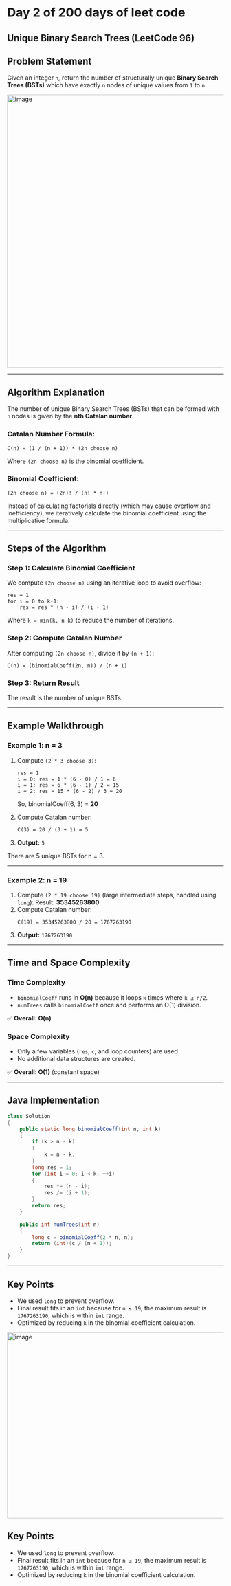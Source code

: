 # Day 2 of 200 days of leet code
## Unique Binary Search Trees (LeetCode 96)

## Problem Statement
Given an integer `n`, return the number of structurally unique **Binary Search Trees (BSTs)** which have exactly `n` nodes of unique values from `1` to `n`.

<img width="694" height="636" alt="image" src="https://github.com/user-attachments/assets/1d94491b-b794-4fcb-b506-bacaf743649e" />

---

## Algorithm Explanation

The number of unique Binary Search Trees (BSTs) that can be formed with `n` nodes is given by the **nth Catalan number**.

### Catalan Number Formula:
```
C(n) = (1 / (n + 1)) * (2n choose n)
```
Where `(2n choose n)` is the binomial coefficient.

### Binomial Coefficient:
```
(2n choose n) = (2n)! / (n! * n!)
```

Instead of calculating factorials directly (which may cause overflow and inefficiency), we iteratively calculate the binomial coefficient using the multiplicative formula.

---

## Steps of the Algorithm

### Step 1: Calculate Binomial Coefficient
We compute `(2n choose n)` using an iterative loop to avoid overflow:
```
res = 1
for i = 0 to k-1:
    res = res * (n - i) / (i + 1)
```
Where `k = min(k, n-k)` to reduce the number of iterations.

### Step 2: Compute Catalan Number
After computing `(2n choose n)`, divide it by `(n + 1)`:
```
C(n) = (binomialCoeff(2n, n)) / (n + 1)
```

### Step 3: Return Result
The result is the number of unique BSTs.

---

## Example Walkthrough

### Example 1: n = 3
1. Compute `(2 * 3 choose 3)`:
   ```
   res = 1
   i = 0: res = 1 * (6 - 0) / 1 = 6
   i = 1: res = 6 * (6 - 1) / 2 = 15
   i = 2: res = 15 * (6 - 2) / 3 = 20
   ```
   So, binomialCoeff(6, 3) = **20**

2. Compute Catalan number:
   ```
   C(3) = 20 / (3 + 1) = 5
   ```
3. **Output:** `5`

There are 5 unique BSTs for n = 3.

---

### Example 2: n = 19
1. Compute `(2 * 19 choose 19)` (large intermediate steps, handled using `long`):
   Result: **35345263800**
2. Compute Catalan number:
   ```
   C(19) = 35345263800 / 20 = 1767263190
   ```
3. **Output:** `1767263190`

---

## Time and Space Complexity

### Time Complexity
- `binomialCoeff` runs in **O(n)** because it loops `k` times where `k ≤ n/2`.
- `numTrees` calls `binomialCoeff` once and performs an O(1) division.

✅ **Overall: O(n)**

### Space Complexity
- Only a few variables (`res`, `c`, and loop counters) are used.
- No additional data structures are created.

✅ **Overall: O(1)** (constant space)

---

## Java Implementation

```java
class Solution 
{
    public static long binomialCoeff(int n, int k) 
    {
        if (k > n - k) 
        {
            k = n - k;
        }
        long res = 1;        
        for (int i = 0; i < k; ++i) 
        {
            res *= (n - i);
            res /= (i + 1);
        }
        return res;
    }

    public int numTrees(int n) 
    {
        long c = binomialCoeff(2 * n, n);
        return (int)(c / (n + 1));   
    }
}
```

---

## Key Points
- We used `long` to prevent overflow.
- Final result fits in an `int` because for `n ≤ 19`, the maximum result is `1767263190`, which is within `int` range.
- Optimized by reducing `k` in the binomial coefficient calculation.


<img width="680" height="433" alt="image" src="https://github.com/user-attachments/assets/09047341-d9cf-4c33-a99b-49ac14b1116e" />

## Key Points
- We used `long` to prevent overflow.
- Final result fits in an `int` because for `n ≤ 19`, the maximum result is `1767263190`, which is within `int` range.
- Optimized by reducing `k` in the binomial coefficient calculation.
